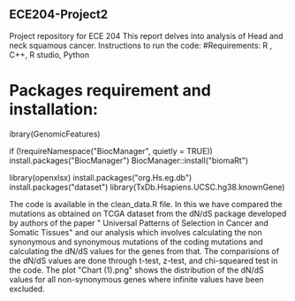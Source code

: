 ## ECE204-Project2
Project repository for ECE 204
This report delves into analysis of Head and neck squamous cancer.
Instructions to run the code:
#Requirements:
R , C++, R studio, Python
# Packages requirement and installation:

ibrary(GenomicFeatures)

if (!requireNamespace("BiocManager", quietly = TRUE))
    install.packages("BiocManager")
BiocManager::install("biomaRt")

library(openxlsx)
install.packages("org.Hs.eg.db")
install.packages("dataset")
library(TxDb.Hsapiens.UCSC.hg38.knownGene)

The code is available in the clean_data.R file. In this we have compared the mutations as obtained on TCGA dataset from the dN/dS package developed by authors of the paper " Universal Patterns of Selection in Cancer and Somatic Tissues" and our analysis which involves calculating the non synonymous and synonymous mutations of the coding mutations and calculating the dN/dS values for the genes from that. The comparisions of the dN/dS values are done through t-test, z-test, and chi-squeared test in the code. The plot "Chart (1).png" shows the distribution of the dN/dS values for all non-synonymous genes where infinite values have been excluded. 
